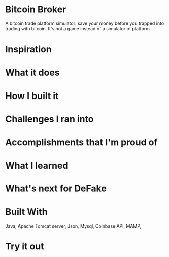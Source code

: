 # Bitcoin Broker
  A bitcoin trade platform simulator: save your money before you trapped into trading with bitcoin. It's not a game instead of a simulator of platform.
# Inspiration

# What it does

# How I built it

# Challenges I ran into

# Accomplishments that I'm proud of

# What I learned

# What's next for DeFake

# Built With
  Java, 
  Apache Tomcat server, 
  Json, 
  Mysql, 
  Coinbase API, 
  MAMP, 
# Try it out
